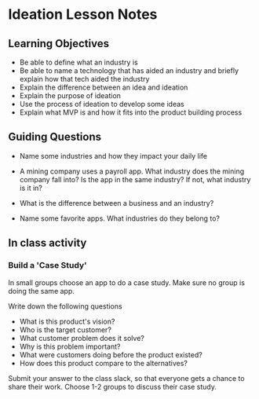 # Ideation Lesson Notes

## Learning Objectives

- Be able to define what an industry is
- Be able to name a technology that has aided an industry and briefly explain how that tech aided the industry
- Explain the difference between an idea and ideation
- Explain the purpose of ideation
- Use the process of ideation to develop some ideas
- Explain what MVP is and how it fits into the product building process

## Guiding Questions

- Name some industries and how they impact your daily life

- A mining company uses a payroll app. What industry does the mining company fall into? Is the app in the same industry? If not, what industry is it in?

- What is the difference between a business and an industry?

- Name some favorite apps. What industries do they belong to?

## In class activity

### Build a 'Case Study'

In small groups choose an app to do a case study. Make sure no group is doing the same app.

Write down the following questions

- What is this product's vision?
- Who is the target customer?
- What customer problem does it solve?
- Why is this problem important?
- What were customers doing before the product existed?
- How does this product compare to the alternatives?

Submit your answer to the class slack, so that everyone gets a chance to share their work. Choose 1-2 groups to discuss their case study.

